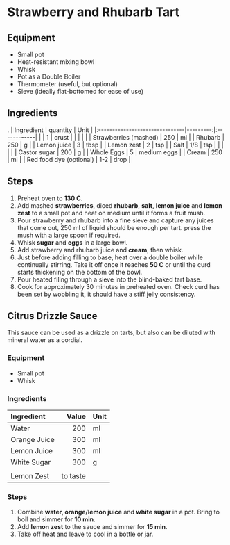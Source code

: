# Strawberry and Rhubarb Tart

## Equipment

* Small pot
* Heat-resistant mixing bowl
* Whisk
* Pot as a Double Boiler
* Thermometer (useful, but optional)
* Sieve (ideally flat-bottomed for ease of use)
  

## Ingredients

 .
| Ingredient                     | quantity | Unit        |
|:-------------------------------|---------:|:------------|
| [](PieCrust/SweetTartCrust.md) |        1 | crust       |
|                                |          |             |
| Strawberries (mashed)          |      250 | ml          |
| Rhubarb                        |      250 | g           |
| Lemon juice                    |        3 | tbsp        |
| Lemon zest                     |        2 | tsp         |
| Salt                           |      1/8 | tsp         |
|                                |          |             |
| Castor sugar                   |      200 | g           |
| Whole Eggs                     |        5 | medium eggs |
| Cream                          |      250 | ml          |
| Red food dye (optional)        |      1-2 | drop        |

## Steps

1. Preheat oven to **130 C**.
2. Add mashed **strawberries**, diced **rhubarb**, **salt**, **lemon juice** and **lemon zest** to a small pot and heat on medium until it forms a fruit mush.
3. Pour strawberry and rhubarb into a fine sieve and capture any juices that come out, 250 ml of liquid should be enough per tart. press the mush with a large spoon if required.
4. Whisk **sugar** and **eggs** in a large bowl.
5. Add strawberry and rhubarb juice and **cream**, then whisk.
6. Just before adding filling to base, heat over a double boiler while continually stirring. Take it off once it reaches **50 C**  or until the curd starts thickening on the bottom of the bowl.
7. Pour heated filing through a sieve into the blind-baked tart base.
8. Cook for approximately 30 minutes in preheated oven. Check curd has been set by wobbling it, it should have a stiff jelly consistency.
   

## Citrus Drizzle Sauce

This sauce can be used as a drizzle on tarts, but also can be diluted with mineral water as a cordial.

### Equipment

* Small pot
* Whisk

### Ingredients

| Ingredient   |    Value | Unit |
|:-------------|---------:|:-----|
| Water        |      200 | ml   |
| Orange Juice |      300 | ml   |
| Lemon Juice  |      300 | ml   |
| White Sugar  |      300 | g    |
|              |          |      |
| Lemon Zest   | to taste |      |

### Steps

1. Combine **water, orange/lemon juice** and **white sugar** in a pot. Bring to boil and simmer for **10 min**.
2. Add **lemon zest** to the sauce and simmer for **15 min**.
3. Take off heat and leave to cool in a bottle or jar.
